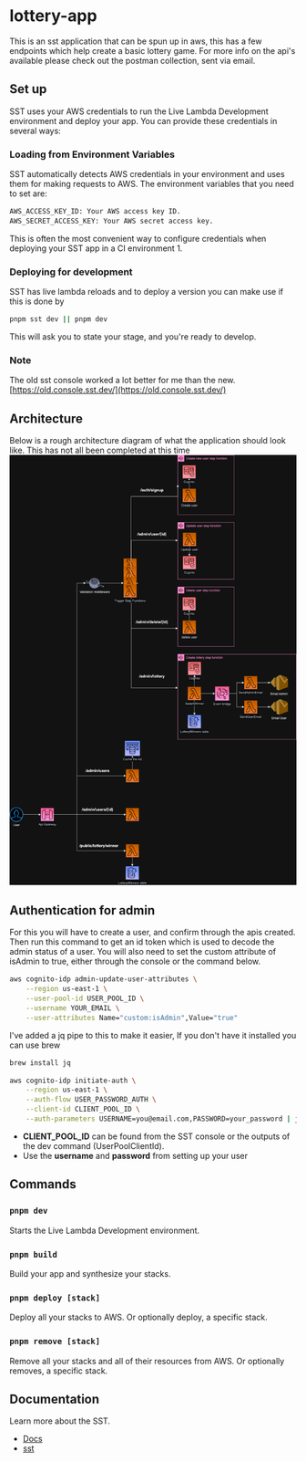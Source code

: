 # lottery-app
This is an sst application that can be spun up in aws, this has a few endpoints which help create a basic lottery game. For more info on the api's available please check out the postman collection, sent via email. 

## Set up

SST uses your AWS credentials to run the Live Lambda Development environment and deploy your app. You can provide these credentials in several ways:

### Loading from Environment Variables
SST automatically detects AWS credentials in your environment and uses them for making requests to AWS. The environment variables that you need to set are:

```bash
AWS_ACCESS_KEY_ID: Your AWS access key ID.
AWS_SECRET_ACCESS_KEY: Your AWS secret access key.
```

This is often the most convenient way to configure credentials when deploying your SST app in a CI environment 1.

### Deploying for development 
SST has live lambda reloads and to deploy a version you can make use if this is done by 

```bash
pnpm sst dev || pnpm dev
```

This will ask you to state your stage, and you're ready to develop.

### Note

The old sst console worked a lot better for me than the new.
[https://old.console.sst.dev/](https://old.console.sst.dev/)

## Architecture

Below is a rough architecture diagram of what the application should look like. This has not all been completed at this time
![architecture diagram](event-driven-lottery.io.drawio.png)

## Authentication for admin

For this you will have to create a user, and confirm through the apis created. Then run this command to get an id token which is used to decode the admin status of a user. You will also need to set the custom attribute of isAdmin to true, either through the console or the command below.

```bash
aws cognito-idp admin-update-user-attributes \
    --region us-east-1 \
    --user-pool-id USER_POOL_ID \
    --username YOUR_EMAIL \
    --user-attributes Name="custom:isAdmin",Value="true"
```

I've added a jq pipe to this to make it easier, If you don't have it installed you can use brew

```bash
brew install jq
```

```bash
aws cognito-idp initiate-auth \
    --region us-east-1 \
    --auth-flow USER_PASSWORD_AUTH \
    --client-id CLIENT_POOL_ID \
    --auth-parameters USERNAME=you@email.com,PASSWORD=your_password | jq -r '.AuthenticationResult.IdToken'
```

- **CLIENT_POOL_ID** can be found from the SST console or the outputs of the dev command (UserPoolClientId).
- Use the **username** and **password** from setting up your user

## Commands

### `pnpm dev`

Starts the Live Lambda Development environment.

### `pnpm build`

Build your app and synthesize your stacks.

### `pnpm deploy [stack]`

Deploy all your stacks to AWS. Or optionally deploy, a specific stack.

### `pnpm remove [stack]`

Remove all your stacks and all of their resources from AWS. Or optionally removes, a specific stack.

## Documentation

Learn more about the SST.

- [Docs](https://docs.sst.dev/)
- [sst](https://docs.sst.dev/packages/sst)
